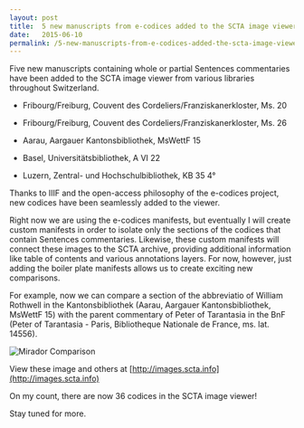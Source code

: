 ```yaml
---
layout: post
title:  5 new manuscripts from e-codices added to the SCTA image viewer
date:   2015-06-10
permalink: /5-new-manuscripts-from-e-codices-added-the-scta-image-viewer
---
```


Five new manuscripts containing whole or partial Sentences commentaries have been added to the SCTA image viewer from various libraries throughout Switzerland.

* Fribourg/Freiburg, Couvent des Cordeliers/Franziskanerkloster, Ms. 20

* Fribourg/Freiburg, Couvent des Cordeliers/Franziskanerkloster, Ms. 26

* Aarau, Aargauer Kantonsbibliothek, MsWettF 15

* Basel, Universitätsbibliothek, A VI 22

* Luzern, Zentral- und Hochschulbibliothek, KB 35 4°

Thanks to IIIF and the open-access philosophy of the e-codices project, new codices have been seamlessly added to the viewer.

Right now we are using the e-codices manifests, but eventually I will create custom manifests in order to isolate only the sections of the codices that contain Sentences commentaries. Likewise, these custom manifests will connect these images to the SCTA archive, providing additional information like table of contents and various annotations layers. For now, however, just adding the boiler plate manifests allows us to create exciting new comparisons.

For example, now we can compare a section of the abbreviatio of William Rothwell in the Kantonsbibliothek (Aarau, Aargauer Kantonsbibliothek, MsWettF 15) with the parent commentary of Peter of Tarantasia in the BnF (Peter of Tarantasia - Paris, Bibliotheque Nationale de France, ms. lat. 14556).

![Mirador Comparison](/assets/mirador-comparison.png)


View these image and others at [http://images.scta.info](http://images.scta.info)

On my count, there are now 36 codices in the SCTA image viewer!

Stay tuned for more.